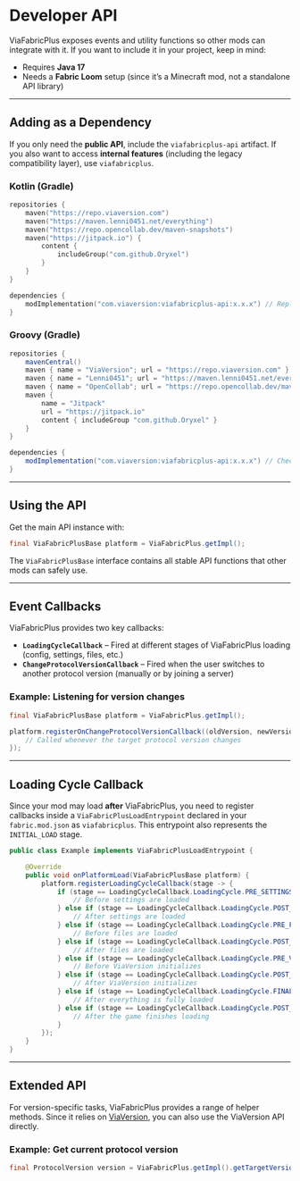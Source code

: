 # Developer API

ViaFabricPlus exposes events and utility functions so other mods can integrate with it.
If you want to include it in your project, keep in mind:

- Requires **Java 17**
- Needs a **Fabric Loom** setup (since it’s a Minecraft mod, not a standalone API library)

---

## Adding as a Dependency

If you only need the **public API**, include the `viafabricplus-api` artifact.
If you also want to access **internal features** (including the legacy compatibility layer), use `viafabricplus`.

### Kotlin (Gradle)

```kotlin
repositories {
    maven("https://repo.viaversion.com")
    maven("https://maven.lenni0451.net/everything")
    maven("https://repo.opencollab.dev/maven-snapshots")
    maven("https://jitpack.io") {
        content {
            includeGroup("com.github.Oryxel")
        }
    }
}

dependencies {
    modImplementation("com.viaversion:viafabricplus-api:x.x.x") // Replace with latest release
}
```

### Groovy (Gradle)

```groovy
repositories {
    mavenCentral()
    maven { name = "ViaVersion"; url = "https://repo.viaversion.com" }
    maven { name = "Lenni0451"; url = "https://maven.lenni0451.net/everything" }
    maven { name = "OpenCollab"; url = "https://repo.opencollab.dev/maven-snapshots" }
    maven {
        name = "Jitpack"
        url = "https://jitpack.io"
        content { includeGroup "com.github.Oryxel" }
    }
}

dependencies {
    modImplementation("com.viaversion:viafabricplus-api:x.x.x") // Check latest version in releases
}
```

---

## Using the API

Get the main API instance with:

```java
final ViaFabricPlusBase platform = ViaFabricPlus.getImpl();
```

The `ViaFabricPlusBase` interface contains all stable API functions that other mods can safely use.

---

## Event Callbacks

ViaFabricPlus provides two key callbacks:

* **`LoadingCycleCallback`** – Fired at different stages of ViaFabricPlus loading (config, settings, files, etc.)
* **`ChangeProtocolVersionCallback`** – Fired when the user switches to another protocol version (manually or by joining a server)

### Example: Listening for version changes

```java
final ViaFabricPlusBase platform = ViaFabricPlus.getImpl();

platform.registerOnChangeProtocolVersionCallback((oldVersion, newVersion) -> {
    // Called whenever the target protocol version changes
});
```

---

## Loading Cycle Callback

Since your mod may load **after** ViaFabricPlus, you need to register callbacks inside a `ViaFabricPlusLoadEntrypoint` declared in your `fabric.mod.json` as `viafabricplus`.
This entrypoint also represents the `INITIAL_LOAD` stage.

```java
public class Example implements ViaFabricPlusLoadEntrypoint {

    @Override
    public void onPlatformLoad(ViaFabricPlusBase platform) {
        platform.registerLoadingCycleCallback(stage -> {
            if (stage == LoadingCycleCallback.LoadingCycle.PRE_SETTINGS_LOAD) {
                // Before settings are loaded
            } else if (stage == LoadingCycleCallback.LoadingCycle.POST_SETTINGS_LOAD) {
                // After settings are loaded
            } else if (stage == LoadingCycleCallback.LoadingCycle.PRE_FILES_LOAD) {
                // Before files are loaded
            } else if (stage == LoadingCycleCallback.LoadingCycle.POST_FILES_LOAD) {
                // After files are loaded
            } else if (stage == LoadingCycleCallback.LoadingCycle.PRE_VIAVERSION_LOAD) {
                // Before ViaVersion initializes
            } else if (stage == LoadingCycleCallback.LoadingCycle.POST_VIAVERSION_LOAD) {
                // After ViaVersion initializes
            } else if (stage == LoadingCycleCallback.LoadingCycle.FINAL_LOAD) {
                // After everything is fully loaded
            } else if (stage == LoadingCycleCallback.LoadingCycle.POST_GAME_LOAD) {
                // After the game finishes loading
            }
        });
    }
}
```

---

## Extended API

For version-specific tasks, ViaFabricPlus provides a range of helper methods.
Since it relies on [ViaVersion](https://github.com/ViaVersion/ViaVersion), you can also use the ViaVersion API directly.

### Example: Get current protocol version

```java
final ProtocolVersion version = ViaFabricPlus.getImpl().getTargetVersion();
```
